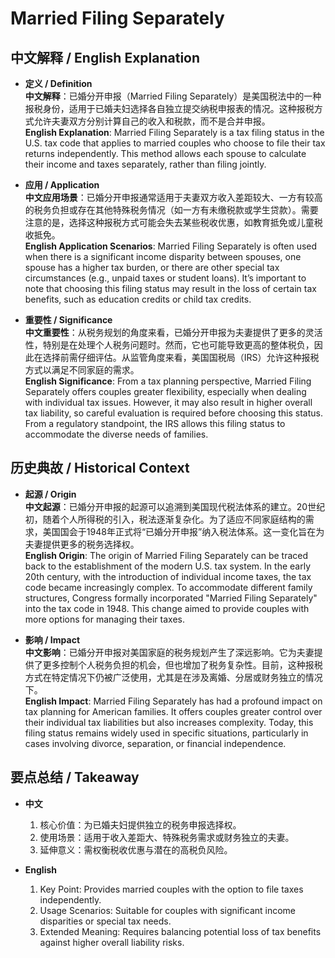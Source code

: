 # Married Filing Separately

## 中文解释 / English Explanation

* **定义 / Definition**  
  **中文解释**：已婚分开申报（Married Filing Separately）是美国税法中的一种报税身份，适用于已婚夫妇选择各自独立提交纳税申报表的情况。这种报税方式允许夫妻双方分别计算自己的收入和税款，而不是合并申报。  
  **English Explanation**: Married Filing Separately is a tax filing status in the U.S. tax code that applies to married couples who choose to file their tax returns independently. This method allows each spouse to calculate their income and taxes separately, rather than filing jointly.

* **应用 / Application**  
  **中文应用场景**：已婚分开申报通常适用于夫妻双方收入差距较大、一方有较高的税务负担或存在其他特殊税务情况（如一方有未缴税款或学生贷款）。需要注意的是，选择这种报税方式可能会失去某些税收优惠，如教育抵免或儿童税收抵免。  
  **English Application Scenarios**: Married Filing Separately is often used when there is a significant income disparity between spouses, one spouse has a higher tax burden, or there are other special tax circumstances (e.g., unpaid taxes or student loans). It’s important to note that choosing this filing status may result in the loss of certain tax benefits, such as education credits or child tax credits.

* **重要性 / Significance**  
  **中文重要性**：从税务规划的角度来看，已婚分开申报为夫妻提供了更多的灵活性，特别是在处理个人税务问题时。然而，它也可能导致更高的整体税负，因此在选择前需仔细评估。从监管角度来看，美国国税局（IRS）允许这种报税方式以满足不同家庭的需求。  
  **English Significance**: From a tax planning perspective, Married Filing Separately offers couples greater flexibility, especially when dealing with individual tax issues. However, it may also result in higher overall tax liability, so careful evaluation is required before choosing this status. From a regulatory standpoint, the IRS allows this filing status to accommodate the diverse needs of families.

## 历史典故 / Historical Context

* **起源 / Origin**  
  **中文起源**：已婚分开申报的起源可以追溯到美国现代税法体系的建立。20世纪初，随着个人所得税的引入，税法逐渐复杂化。为了适应不同家庭结构的需求，美国国会于1948年正式将“已婚分开申报”纳入税法体系。这一变化旨在为夫妻提供更多的税务选择权。  
  **English Origin**: The origin of Married Filing Separately can be traced back to the establishment of the modern U.S. tax system. In the early 20th century, with the introduction of individual income taxes, the tax code became increasingly complex. To accommodate different family structures, Congress formally incorporated "Married Filing Separately" into the tax code in 1948. This change aimed to provide couples with more options for managing their taxes.

* **影响 / Impact**  
  **中文影响**：已婚分开申报对美国家庭的税务规划产生了深远影响。它为夫妻提供了更多控制个人税务负担的机会，但也增加了税务复杂性。目前，这种报税方式在特定情况下仍被广泛使用，尤其是在涉及离婚、分居或财务独立的情况下。  
  **English Impact**: Married Filing Separately has had a profound impact on tax planning for American families. It offers couples greater control over their individual tax liabilities but also increases complexity. Today, this filing status remains widely used in specific situations, particularly in cases involving divorce, separation, or financial independence.

## 要点总结 / Takeaway

* **中文**  
  1. 核心价值：为已婚夫妇提供独立的税务申报选择权。
  2. 使用场景：适用于收入差距大、特殊税务需求或财务独立的夫妻。
  3. 延伸意义：需权衡税收优惠与潜在的高税负风险。

* **English**  
  1. Key Point: Provides married couples with the option to file taxes independently.
  2. Usage Scenarios: Suitable for couples with significant income disparities or special tax needs.
  3. Extended Meaning: Requires balancing potential loss of tax benefits against higher overall liability risks.